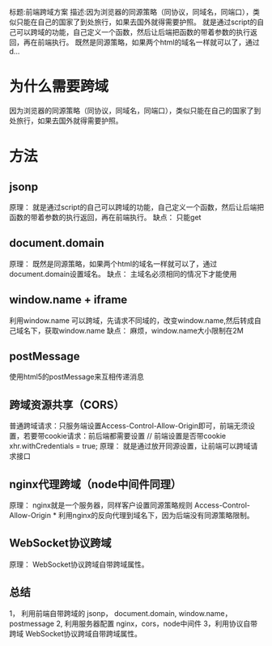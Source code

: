 标题:前端跨域方案
描述:因为浏览器的同源策略（同协议，同域名，同端口），类似只能在自己的国家了到处旅行，如果去国外就得需要护照。 就是通过script的自己可以跨域的功能，自己定义一个函数，然后让后端把函数的带着参数的执行返回，再在前端执行。 既然是同源策略，如果两个html的域名一样就可以了，通过d…

<h1 class="heading">为什么需要跨域</h1>
<p>因为浏览器的同源策略（同协议，同域名，同端口），类似只能在自己的国家了到处旅行，如果去国外就得需要护照。</p>
<h1 class="heading">方法</h1>
<h2 class="heading">jsonp</h2>
<p>原理：
就是通过script的自己可以跨域的功能，自己定义一个函数，然后让后端把函数的带着参数的执行返回，再在前端执行。
缺点：
只能get</p>
<h2 class="heading">document.domain</h2>
<p>原理：
既然是同源策略，如果两个html的域名一样就可以了，通过document.domain设置域名。
缺点：
主域名必须相同的情况下才能使用</p>
<h2 class="heading">window.name + iframe</h2>
<p>利用window.name 可以跨域，先请求不同域的，改变window.name,然后转成自己域名下，获取window.name
缺点：
麻烦，window.name大小限制在2M</p>
<h2 class="heading">postMessage</h2>
<p>使用html5的postMessage来互相传递消息</p>
<h2 class="heading">跨域资源共享（CORS）</h2>
<p>普通跨域请求：只服务端设置Access-Control-Allow-Origin即可，前端无须设置，若要带cookie请求：前后端都需要设置
// 前端设置是否带cookie
xhr.withCredentials = true;
原理：
就是通过放开同源设置，让前端可以跨域请求接口</p>
<h2 class="heading">nginx代理跨域（node中间件同理）</h2>
<p>原理：
nginx就是一个服务器，同样客户设置同源策略规则
Access-Control-Allow-Origin *
利用nginx的反向代理到域名下，因为后端没有同源策略限制。</p>
<h2 class="heading">WebSocket协议跨域</h2>
<p>原理：
WebSocket协议跨域自带跨域属性。</p>
<h2 class="heading">总结</h2>
<p>1， 利用前端自带跨域的
jsonp， document.domain, window.name，postmessage
2,  利用服务器配置
nginx，cors，node中间件
3，利用协议自带跨域
WebSocket协议跨域自带跨域属性。</p>
